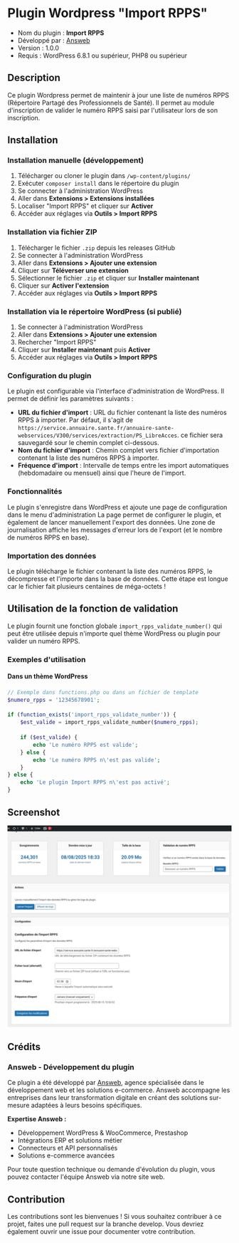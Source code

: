 # Plugin Wordpress "Import RPPS"

- Nom du plugin : **Import RPPS**
- Développé par : [Answeb](https://www.answeb.net)
- Version : 1.0.0
- Requis : WordPress 6.8.1 ou supérieur, PHP8 ou supérieur

## Description

Ce plugin Wordpress permet de maintenir à jour une liste de numéros RPPS (Répertoire Partagé des Professionnels de
Santé). Il permet au module d'inscription de valider le numéro RPPS saisi par l'utilisateur lors de son inscription.

## Installation

### Installation manuelle (développement)

1. Télécharger ou cloner le plugin dans `/wp-content/plugins/`
2. Exécuter `composer install` dans le répertoire du plugin
3. Se connecter à l'administration WordPress
4. Aller dans **Extensions > Extensions installées**
5. Localiser "Import RPPS" et cliquer sur **Activer**
6. Accéder aux réglages via **Outils > Import RPPS**

### Installation via fichier ZIP

1. Télécharger le fichier `.zip` depuis les releases GitHub
2. Se connecter à l'administration WordPress
3. Aller dans **Extensions > Ajouter une extension**
4. Cliquer sur **Téléverser une extension**
5. Sélectionner le fichier `.zip` et cliquer sur **Installer maintenant**
6. Cliquer sur **Activer l'extension**
7. Accéder aux réglages via **Outils > Import RPPS**

### Installation via le répertoire WordPress (si publié)

1. Se connecter à l'administration WordPress
2. Aller dans **Extensions > Ajouter une extension**
3. Rechercher "Import RPPS"
4. Cliquer sur **Installer maintenant** puis **Activer**
5. Accéder aux réglages via **Outils > Import RPPS**

### Configuration du plugin

Le plugin est configurable via l'interface d'administration de WordPress. Il permet de définir les paramètres suivants :

- **URL du fichier d'import** : URL du fichier contenant la liste des numéros RPPS à importer. Par défaut, il s'agit de
  `https://service.annuaire.sante.fr/annuaire-sante-webservices/V300/services/extraction/PS_LibreAcces`. ce fichier sera
  sauvegardé sour le chemin complet ci-dessous.
- **Nom du fichier d'import** : Chemin complet vers fichier d'importation contenant la liste des numéros RPPS à
  importer.
- **Fréquence d'import** : Intervalle de temps entre les import automatiques (hebdomadaire ou mensuel) ainsi que
  l'heure de l'import.

### Fonctionnalités

Le plugin s'enregistre dans WordPress et ajoute une page de configuration dans le menu d'administration
La page permet de configurer le plugin, et également de lancer manuellement l'export des données.
Une zone de journalisation affiche les messages d'erreur lors de l'export (et le nombre de numéros RPPS en base).

### Importation des données

Le plugin télécharge le fichier contenant la liste des numéros RPPS, le décompresse et l'importe dans la base de données.
Cette étape est longue car le fichier fait plusieurs centaines de méga-octets !

## Utilisation de la fonction de validation

Le plugin fournit une fonction globale `import_rpps_validate_number()` qui peut être utilisée depuis n'importe quel thème WordPress ou plugin pour valider un numéro RPPS.

### Exemples d'utilisation

#### Dans un thème WordPress

```php
// Exemple dans functions.php ou dans un fichier de template
$numero_rpps = '12345678901';

if (function_exists('import_rpps_validate_number')) {
    $est_valide = import_rpps_validate_number($numero_rpps);
    
    if ($est_valide) {
        echo 'Le numéro RPPS est valide';
    } else {
        echo 'Le numéro RPPS n\'est pas valide';
    }
} else {
    echo 'Le plugin Import RPPS n\'est pas activé';
}
```

## Screenshot

![screenshot](screenshot.jpg)

## Crédits

### Answeb - Développement du plugin

Ce plugin a été développé par [Answeb](https://www.answeb.net), agence spécialisée dans le développement web et les
solutions e-commerce. Answeb accompagne les entreprises dans leur transformation digitale en créant des solutions
sur-mesure adaptées à leurs besoins spécifiques.

**Expertise Answeb :**

- Développement WordPress & WooCommerce, Prestashop
- Intégrations ERP et solutions métier
- Connecteurs et API personnalisés
- Solutions e-commerce avancées

Pour toute question technique ou demande d'évolution du plugin, vous pouvez contacter l'équipe Answeb via notre
site web.

## Contribution
Les contributions sont les bienvenues ! Si vous souhaitez contribuer à ce projet, faites une pull request sur la branche develop. Vous devriez également ouvrir une issue pour documenter votre contribution.
